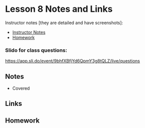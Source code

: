 # Lesson 8 Notes and Links


Instructor notes [they are detailed and have screenshots]:
 - [Instructor Notes](../instructor_slide_notes_and_homework/Lesson8.pdf)
 - [Homework](../instructor_slide_notes_and_homework/Homework8.pdf)


### Slido for class questions:
https://app.sli.do/event/9bhfXBfjYd6QpmY3g8tQLZ/live/questions



## Notes

 - Covered


## Links


## Homework





